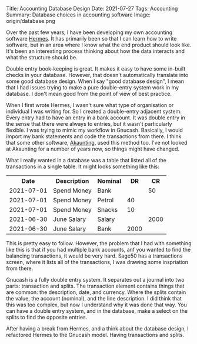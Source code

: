 Title: Accounting Database Design
Date: 2021-07-27
Tags: Accounting
Summary: Database choices in accounting software
Image: origin/database.png

Over the past few years, I have been developing my own accounting software [Hermes](https://hermes.dev.huginn.uk). It has primarily been so that I can learn how to write software, but in an area where I know what the end product should look like. It's been an interesting process thinking about how the data interacts and what the structure should be.

Double entry book-keeping is great. It makes it easy to have some in-built checks in your database. However, that doesn't automatically translate into some good database design. When I say "good database design", I mean that I had issues trying to make a pure double-entry system work in my database. I don't mean good from the point of view of best practice.

When I first wrote Hermes, I wasn't sure what type of organisation or individual I was writing for. So I created a double-entry adjacent system. Every entry had to have an entry in a bank account. It was double entry in the sense that there were always to entries, but it wasn't particularly flexible. I was trying to mimic my workflow in Gnucash. Basically, I would import my bank statements and code the transactions from there. I think that some other software, [Akaunting](https://akaunting.com/), used this method too. I've not looked at Akaunting for a number of years now, so things might have changed.

What I really wanted in a database was a table that listed all of the transactions in a single table. It might looks something like this:

<table class="">
	<tr>
		<th>Date</th>
		<th>Description</th>
		<th>Nominal</th>
		<th>DR</th>
		<th>CR</th>
	</tr>
	<tr>
		<td>2021-07-01</td>
		<td>Spend Money</td>
		<td>Bank</td>
		<td></td>
		<td>50</td>
	</tr>
	<tr>
		<td>2021-07-01</td>
		<td>Spend Money</td>
		<td>Petrol</td>
		<td>40</td>
		<td></td>
	</tr>
	<tr>
		<td>2021-07-01</td>
		<td>Spend Money</td>
		<td>Snacks</td>
		<td>10</td>
		<td></td>
	</tr>
	<tr>
		<td>2021-06-30</td>
		<td>June Salary</td>
		<td>Salary</td>
		<td></td>
		<td>2000</td>
	</tr>
	<tr>
		<td>2021-06-30</td>
		<td>June Salary</td>
		<td>Bank</td>
		<td>2000</td>
		<td></td>
	</tr>
</table>

This is pretty easy to follow. However, the problem that I had with something like this is that if you had multiple bank accounts, anf you wanted to find the balancing transactions, it would be very hard. Sage50 has a transactions screen, where it lists all of the transactions, I was drawing some inspriation from there.

Gnucash is a fully double entry system. It separates out a journal into two parts: transaction and splits. The transaction element contains things that are common: the description, date, and currency. Where the splits contain the value, the account (nominal), and the line description. I did think that this was too complex, but now I understand why it was done that way. You can have a double entry system, and in the database, make a select on the splits to find the opposite entries.

After having a break from Hermes, and a think about the database design, I refactored Hermes to the Gnucash model. Having transactions and splits. 